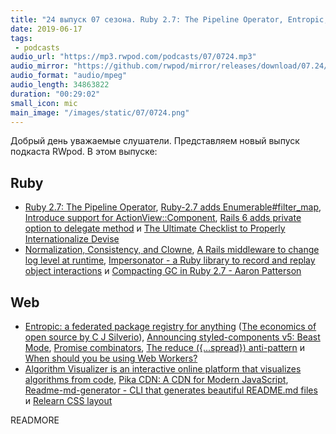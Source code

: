 ```yaml
---
title: "24 выпуск 07 сезона. Ruby 2.7: The Pipeline Operator, Entropic, Styled-components v5, Algorithm Visualizer, Impersonator и прочее"
date: 2019-06-17
tags:
 - podcasts
audio_url: "https://mp3.rwpod.com/podcasts/07/0724.mp3"
audio_mirror: "https://github.com/rwpod/mirror/releases/download/07.24/0724.mp3"
audio_format: "audio/mpeg"
audio_length: 34863822
duration: "00:29:02"
small_icon: mic
main_image: "/images/static/07/0724.png"
---
```


Добрый день уважаемые слушатели. Представляем новый выпуск подкаста RWpod. В этом выпуске:

## Ruby

 - [Ruby 2.7: The Pipeline Operator](https://dev.to/baweaver/ruby-2-7-the-pipeline-operator-1b2d), [Ruby-2.7 adds Enumerable#filter_map](https://blog.mavenhive.in/ruby-2-7-adds-enumerable-filter-map-d84aad03b6d4), [Introduce support for ActionView::Component](https://github.com/rails/rails/pull/36388), [Rails 6 adds private option to delegate method](https://blog.bigbinary.com/2019/06/10/rails-6-adds-private-option-to-delegate-method.html) и [The Ultimate Checklist to Properly Internationalize Devise](https://dev.to/appsignal/the-ultimate-checklist-to-properly-internationalize-devise-59m6)
 - [Normalization, Consistency, and Clowne](https://dev.to/evilmartians/normalization-consistency-and-clowne-44mn), [A Rails middleware to change log level at runtime](https://nebulab.it/blog/rails-middleware-change-log-level/), [Impersonator - a Ruby library to record and replay object interactions](https://github.com/jorgemanrubia/impersonator) и [Compacting GC in Ruby 2.7 - Aaron Patterson](https://www.youtube.com/watch?v=H8iWLoarTZc)

## Web

 - [Entropic: a federated package registry for anything](https://github.com/entropic-dev/entropic) ([The economics of open source by C J Silverio](https://www.youtube.com/watch?v=MO8hZlgK5zc)), [Announcing styled-components v5: Beast Mode](https://medium.com/styled-components/announcing-styled-components-v5-beast-mode-389747abd987), [Promise combinators](https://v8.dev/features/promise-combinators), [The reduce ({...spread}) anti-pattern](https://www.richsnapp.com/blog/2019/06-09-reduce-spread-anti-pattern) и [When should you be using Web Workers?](https://staging.dassur.ma/things/when-workers/)
 - [Algorithm Visualizer is an interactive online platform that visualizes algorithms from code](https://algorithm-visualizer.org/), [Pika CDN: A CDN for Modern JavaScript](https://www.pika.dev/cdn), [Readme-md-generator - CLI that generates beautiful README.md files](https://github.com/kefranabg/readme-md-generator) и [Relearn CSS layout](https://every-layout.dev/)

READMORE
